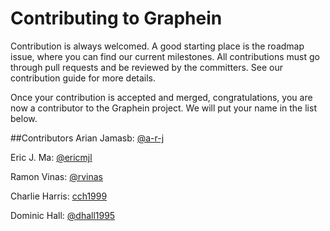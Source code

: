 # Contributing to Graphein
Contribution is always welcomed. A good starting place is the roadmap issue, where you can find our current milestones. All contributions must go through pull requests and be reviewed by the committers. See our contribution guide for more details.

Once your contribution is accepted and merged, congratulations, you are now a contributor to the Graphein project. We will put your name in the list below.

##Contributors
Arian Jamasb: [@a-r-j](https://github.com/a-r-j)

Eric J. Ma: [@ericmjl](https://github.com/ericmjl) 

Ramon Vinas: [@rvinas](https://github.com/rvinas)

Charlie Harris: [cch1999](https://github.com/cch1999)

Dominic Hall: [@dhall1995](https://github.com/dhall1995)

